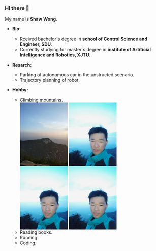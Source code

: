 ### Hi there 👋

My name is **Shaw Wong**.<br>

* **Bio:**<br>
  * Rceived bachelor\`s degree in **school of Control Science and Engineer, SDU**.<br>
  * Currently studying for master\`s degree in **institute of Artificial Intelligence and Robotics, XJTU**.<br>

* **Resarch:**<br>
  * Parking of autonomous car in the unstructed scenario.<br>
  * Trajectory planning of robot.<br>

* **Hobby:**<br>
  * Climbing mountains.<br>
     <img src="https://github.com/JulyThirteenth/JulyThirteenth/blob/main/images/%E6%B3%B0%E5%B1%B1.jpg" width="150" height="200" alt="泰山" align=center>
     <img src="https://github.com/JulyThirteenth/JulyThirteenth/blob/main/images/%E7%99%BB%E4%B8%8A%E6%B3%B0%E5%B1%B1.jpg" width="150" height="200" alt="登上泰山" align=center>
     <img src="https://github.com/JulyThirteenth/JulyThirteenth/blob/main/images/%E7%99%BB%E4%B8%8A%E6%B3%B0%E5%B1%B1.jpg" width="150" height="200" alt="登上泰山" align=center>
     <img src="https://github.com/JulyThirteenth/JulyThirteenth/blob/main/images/%E7%99%BB%E4%B8%8A%E6%B3%B0%E5%B1%B1.jpg" width="150" height="200" alt="登上泰山" align=center>
     <br>
  * Reading books.<br>
  * Running.<br>
  * Coding.<br>
